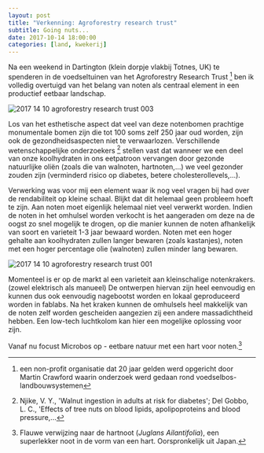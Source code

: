 ```yaml
---
layout: post
title: "Verkenning: Agroforestry research trust"
subtitle: Going nuts...
date: 2017-10-14 18:00:00
categories: [land, kwekerij]
---
```

Na een weekend in Dartington (klein dorpje vlakbij Totnes, UK) te spenderen in de voedseltuinen van het Agroforestry Research Trust [^1] ben ik volledig overtuigd van het belang van noten als centraal element in een productief eetbaar landschap.

![2017 14 10 agroforestry research trust 003](https://user-images.githubusercontent.com/15105131/32133173-9e611de6-bbca-11e7-8689-4c7ad8bcb184.jpg)

Los van het esthetische aspect dat veel van deze notenbomen prachtige monumentale bomen zijn die tot 100 soms zelf 250 jaar oud worden, zijn ook de gezondheidsaspecten niet te verwaarlozen. Verschillende wetenschappelijke onderzoekers [^2] stellen vast dat wanneer we een deel van onze koolhydraten in ons eetpatroon vervangen door gezonde natuurlijke oliën (zoals die van walnoten, hartnoten,...) we veel gezonder zouden zijn (verminderd risico op diabetes, betere cholesterollevels,...).

Verwerking was voor mij een element waar ik nog veel vragen bij had over de rendabiliteit op kleine schaal. Blijkt dat dit helemaal geen probleem hoeft te zijn. Aan noten moet eigenlijk helemaal niet veel verwerkt worden. Indien de noten in het omhulsel worden verkocht is het aangeraden om deze na de oogst zo snel mogelijk te drogen, op die manier kunnen de noten afhankelijk van soort en varieteit 1-3 jaar bewaard worden. Noten met een hoger gehalte aan koolhydraten zullen langer bewaren (zoals kastanjes), noten met een hoger percentage olie (walnoten) zullen minder lang bewaren.

![2017 14 10 agroforestry research trust 001](https://user-images.githubusercontent.com/15105131/32133170-9df9fbd4-bbca-11e7-87f4-dcbadbe1ba11.jpg)

Momenteel is er op de markt al een varieteit aan kleinschalige notenkrakers. (zowel elektrisch als manueel) De ontwerpen hiervan zijn heel eenvoudig en kunnen dus ook eenvoudig nagebootst worden en lokaal geproduceerd worden in fablabs. Na het kraken kunnen de omhulsels heel makkelijk van de noten zelf worden gescheiden aangezien zij een andere massadichtheid hebben. Een low-tech luchtkolom kan hier een mogelijke oplossing voor zijn.

Vanaf nu focust Microbos op - eetbare natuur met een hart voor noten.[^3]

[^1]: een non-profit organisatie dat 20 jaar gelden werd opgericht door Martin Crawford waarin onderzoek werd gedaan rond voedselbos-landbouwsystemen
[^2]: Njike, V. Y., 'Walnut ingestion in adults at risk for diabetes'; Del Gobbo, L. C., 'Effects of tree nuts on blood lipids, apolipoproteins and blood pressure,...
[^3]: Flauwe verwijzing naar de hartnoot (*Juglans Ailantifolia*), een superlekker noot in de vorm van een hart. Oorspronkelijk uit Japan.